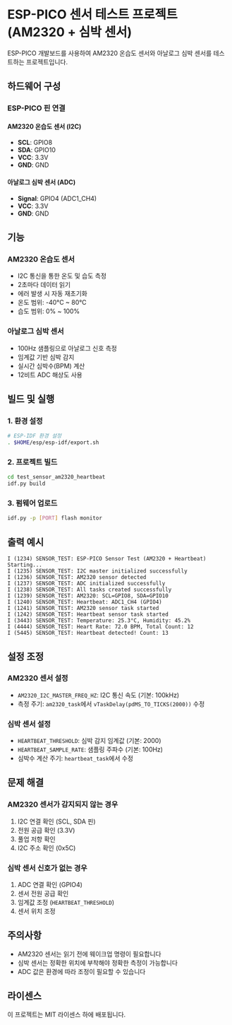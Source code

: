 # ESP-PICO 센서 테스트 프로젝트 (AM2320 + 심박 센서)

ESP-PICO 개발보드를 사용하여 AM2320 온습도 센서와 아날로그 심박 센서를 테스트하는 프로젝트입니다.

## 하드웨어 구성

### ESP-PICO 핀 연결

#### AM2320 온습도 센서 (I2C)
- **SCL**: GPIO8
- **SDA**: GPIO10
- **VCC**: 3.3V
- **GND**: GND

#### 아날로그 심박 센서 (ADC)
- **Signal**: GPIO4 (ADC1_CH4)
- **VCC**: 3.3V
- **GND**: GND

## 기능

### AM2320 온습도 센서
- I2C 통신을 통한 온도 및 습도 측정
- 2초마다 데이터 읽기
- 에러 발생 시 자동 재초기화
- 온도 범위: -40°C ~ 80°C
- 습도 범위: 0% ~ 100%

### 아날로그 심박 센서
- 100Hz 샘플링으로 아날로그 신호 측정
- 임계값 기반 심박 감지
- 실시간 심박수(BPM) 계산
- 12비트 ADC 해상도 사용

## 빌드 및 실행

### 1. 환경 설정
```bash
# ESP-IDF 환경 설정
. $HOME/esp/esp-idf/export.sh
```

### 2. 프로젝트 빌드
```bash
cd test_sensor_am2320_heartbeat
idf.py build
```

### 3. 펌웨어 업로드
```bash
idf.py -p [PORT] flash monitor
```

## 출력 예시

```
I (1234) SENSOR_TEST: ESP-PICO Sensor Test (AM2320 + Heartbeat) Starting...
I (1235) SENSOR_TEST: I2C master initialized successfully
I (1236) SENSOR_TEST: AM2320 sensor detected
I (1237) SENSOR_TEST: ADC initialized successfully
I (1238) SENSOR_TEST: All tasks created successfully
I (1239) SENSOR_TEST: AM2320: SCL=GPIO8, SDA=GPIO10
I (1240) SENSOR_TEST: Heartbeat: ADC1_CH4 (GPIO4)
I (1241) SENSOR_TEST: AM2320 sensor task started
I (1242) SENSOR_TEST: Heartbeat sensor task started
I (3443) SENSOR_TEST: Temperature: 25.3°C, Humidity: 45.2%
I (4444) SENSOR_TEST: Heart Rate: 72.0 BPM, Total Count: 12
I (5445) SENSOR_TEST: Heartbeat detected! Count: 13
```

## 설정 조정

### AM2320 센서 설정
- `AM2320_I2C_MASTER_FREQ_HZ`: I2C 통신 속도 (기본: 100kHz)
- 측정 주기: `am2320_task`에서 `vTaskDelay(pdMS_TO_TICKS(2000))` 수정

### 심박 센서 설정
- `HEARTBEAT_THRESHOLD`: 심박 감지 임계값 (기본: 2000)
- `HEARTBEAT_SAMPLE_RATE`: 샘플링 주파수 (기본: 100Hz)
- 심박수 계산 주기: `heartbeat_task`에서 수정

## 문제 해결

### AM2320 센서가 감지되지 않는 경우
1. I2C 연결 확인 (SCL, SDA 핀)
2. 전원 공급 확인 (3.3V)
3. 풀업 저항 확인
4. I2C 주소 확인 (0x5C)

### 심박 센서 신호가 없는 경우
1. ADC 연결 확인 (GPIO4)
2. 센서 전원 공급 확인
3. 임계값 조정 (`HEARTBEAT_THRESHOLD`)
4. 센서 위치 조정

## 주의사항

- AM2320 센서는 읽기 전에 웨이크업 명령이 필요합니다
- 심박 센서는 정확한 위치에 부착해야 정확한 측정이 가능합니다
- ADC 값은 환경에 따라 조정이 필요할 수 있습니다

## 라이센스

이 프로젝트는 MIT 라이센스 하에 배포됩니다. 